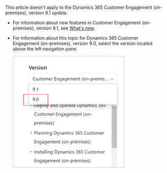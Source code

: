 This article doesn't apply to the Dynamics 365 Customer Engagement (on-premises), version 9.1 update. 
- For information about new features in Customer Engagement (on-premises), version 9.1, see [What's new](../whats-new.md).
- For information about this topic for Dynamics 365 Customer Engagement (on-premises), version 9.0, select the version located above the left navigation pane.

   <img src = "../deploy/media/docs-version-picker.png" alt = "Version selector on Microsoft Docs" width = "350" height = "350">
